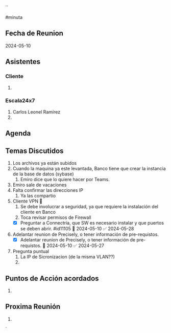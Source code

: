 ``

#minuta
## Fecha de Reunion
2024-05-10

## Asistentes

### Cliente
1. 
### Escala24x7
1. Carlos Leonel Ramírez
2. 

## Agenda

## Temas Discutidos
1. Los archivos ya están subidos
2. Cuando la maquina ya este levantada, Banco tiene que crear la instancia de la base de datos (sybase)
	1. Emiro dice que lo quiere hacer por Teams.
4. Emiro sale de vacaciones
5. Falta confirmar las direcciones IP
	1. Ya las compartio
6. Cliente VPN 🚩
	1. Se debe involucrar a seguridad, ya que requiere la instalación del cliente en Banco
	2. Toca revisar permisos de Firewall 
	- [x] Preguntar a Connectria, que SW es necesario instalar y que puertos se deben abrir. #id11105 📅 2024-05-10 ✅ 2024-05-28
7. Adelantar reunion de Precisely, o tener información de pre-requistos.
	- [x] Adelantar reunion de Precisely, o tener información de pre-requistos. 📅 2024-05-10 ✅ 2024-05-27
8. Pregunta puntual
	1. La IP de Sicronizacion (de la misma VLAN??)
	2. 

## Puntos de Acción acordados
1. 

## Proxima Reunión
1.  

`